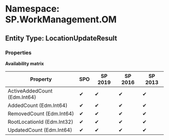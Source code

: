 # Namespace: SP.WorkManagement.OM
## Entity Type: LocationUpdateResult

### Properties

**Availability matrix**

Property | SPO | SP 2019 | SP 2016 | SP 2013
----------|-----|---------|---------|--------
ActiveAddedCount (Edm.Int64) | ✔ | ✔ | ✔ | ✔
AddedCount (Edm.Int64) | ✔ | ✔ | ✔ | ✔
RemovedCount (Edm.Int64) | ✔ | ✔ | ✔ | ✔
RootLocationId (Edm.Int32) | ✔ | ✔ | ✔ | ✔
UpdatedCount (Edm.Int64) | ✔ | ✔ | ✔ | ✔

